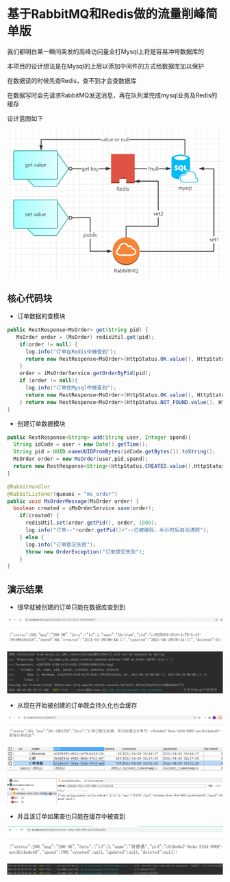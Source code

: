 # 基于RabbitMQ和Redis做的流量削峰简单版

我们都明白某一瞬间突发的高峰访问量全打Mysql上将是容易冲垮数据库的

本项目的设计想法是在Mysql的上层以添加中间件的方式给数据库加以保护

在数据读的时候先查Redis，查不到才会查数据库

在数据写时会先请求RabbitMQ发送消息，再在队列里完成mysql业务及Redis的缓存

设计蓝图如下

![Screenshot](Result/main.png)

## 核心代码块

- 订单数据的查模块

``` java
public RestResponse<MsOrder> get(String pid) {
   MsOrder order = (MsOrder) redisUtil.get(pid);
    if(order != null) {
      log.info("订单在Redis中被查到");
      return new RestResponse<MsOrder>(HttpStatus.OK.value(), HttpStatus.OK.toString(),order);
    }
    order = iMsOrderService.getOrderByPid(pid);
    if (order != null){
      log.info("订单在Mysql中被查到");
      return new RestResponse<MsOrder>(HttpStatus.OK.value(), HttpStatus.OK.toString(),order);
    } return new RestResponse<MsOrder>(HttpStatus.NOT_FOUND.value(), HttpStatus.NOT_FOUND.toString(),null);
}
```

- 创建订单数据模块

``` java
public RestResponse<String> add(String user, Integer spend){
  String idCode = user + new Date().getTime();
  String pid = UUID.nameUUIDFromBytes(idCode.getBytes()).toString();
  MsOrder order = new MsOrder(user,pid,spend);
  return new RestResponse<String>(HttpStatus.CREATED.value(),HttpStatus.CREATED.toString(),mqService.makeOrder(order));
}
```

``` java
@RabbitHandler
@RabbitListener(queues = "ms_order")
public void MsOrderMessage(MsOrder order) {
  boolean created = iMsOrderService.save(order);
    if(created) {
      redisUtil.set(order.getPid(), order, 1800);
      log.info("订单--"+order.getPid()+"--已被缓存，半小时后自动清除");
    } else {
      log.info("订单提交失败");
      throw new OrderException("订单提交失败");
    }
}
```

## 演示结果

- 很早就被创建的订单只能在数据库查到到

![Screenshot](Result/demo1.png)

![Screenshot](Result/demo7.png)

- 从现在开始被创建的订单既会持久化也会缓存

![Screenshot](Result/demo2.png)

![Screenshot](Result/demo3.png)

![Screenshot](Result/demo4.png)

- 并且该订单如果查也只能在缓存中被查到

![Screenshot](Result/demo5.png)

![Screenshot](Result/demo6.png)
